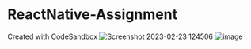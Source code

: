 # ReactNative-Assignment
Created with CodeSandbox
![Screenshot 2023-02-23 124506](https://user-images.githubusercontent.com/99395955/220841447-9f2a087a-ad11-451f-9e11-6231a23af916.png)
![image](https://user-images.githubusercontent.com/99395955/220841633-9e91db06-cdcc-4503-b780-67e5c80914e8.png)
